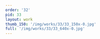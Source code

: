 ```yaml
---
order: '32'
pid: 33
layout: work
thumb_150: '/img/works/33/33_150x-0.jpg'
full: '/img/works/33/33_640x-0.jpg'
---
```

